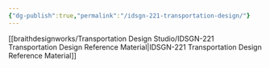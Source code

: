 ```yaml
---
{"dg-publish":true,"permalink":"/idsgn-221-transportation-design/"}
---
```


[[braithdesignworks/Transportation Design Studio/IDSGN-221 Transportation Design Reference Material\|IDSGN-221 Transportation Design Reference Material]]
